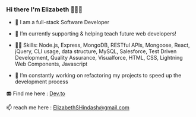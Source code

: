 ### Hi there I'm Elizabeth 👩🏻‍💻
 

- 🌱 I am a full-stack Software Developer

- 🔭 I’m currently supporting & helping teach future web developers!

- 👩‍💻 Skills: Node.js, Express, MongoDB, RESTful APIs, Mongoose, React, jQuery, CLI usage, data structure, MySQL, Salesforce, Test Driven Development, Quality Assurance, Visualforce, HTML, CSS, Lightning Web Components, Javascript

- 🤔 I’m constantly working on refactoring my projects to speed up the development process

<!-- [![Dragon-Stark's GitHub stats](https://github-readme-stats.vercel.app/api?username=dragon-stark&include_all_commits&count_private=true&hide=issues,contribs&theme=outrun&show_icons=true&include_all_commits)](https://github.com/dragon-stark/READMEStat) -->


📻 Find me here : <a href="https://dev.to/dragonstark" target="_blank">Dev.to</a>

📫 reach me here : ElizabethSHindash@gmail.com




<!--
**dragon-stark/dragon-stark** is a ✨ _special_ ✨ repository because its `README.md` (this file) appears on your GitHub profile.


https://github.com/dragon-stark/READMEStats/tree/master/themes







Here are some ideas to get you started:

- 🔭 I’m currently working on ...
- 🌱 I’m currently learning ...
- 👯 I’m looking to collaborate on ...
- 🤔 I’m looking for help with ...
- 💬 Ask me about ...
- 📫 How to reach me: ...
- 😄 Pronouns: ...
- ⚡ Fun fact: ...
-->
